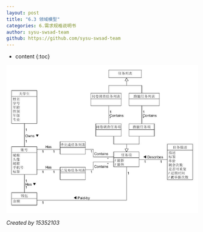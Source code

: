 ```yaml
---
layout: post
title: "6.3 领域模型"
categories: 6.需求规格说明书
author: sysu-swsad-team
github: https://github.com/sysu-swsad-team
---
```


* content
{:toc}

<img src="https://github.com/sysu-swsad-team/sysu-swsad-team.github.io/raw/master/_posts/images/UML/类图.jpg" alt="类图" />

*Created by 15352103*